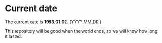 # Current date

The current date is **1983.01.02.** (YYYY.MM.DD.)

This repository will be good when the world ends, so we will know how long it lasted.